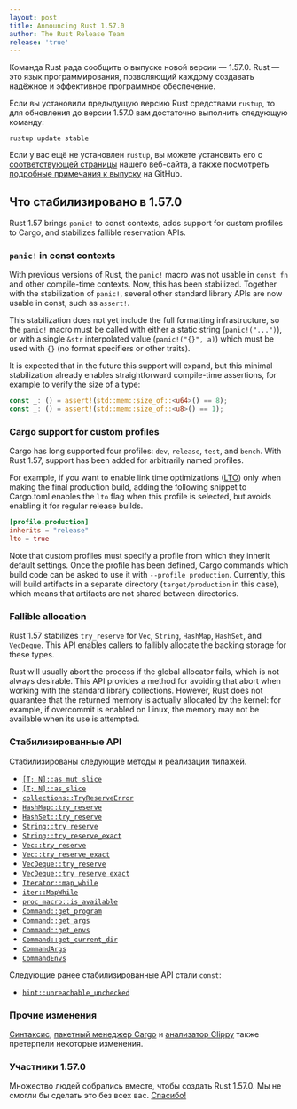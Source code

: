 ```yaml
---
layout: post
title: Announcing Rust 1.57.0
author: The Rust Release Team
release: 'true'
---
```


Команда Rust рада сообщить о выпуске новой версии — 1.57.0. Rust — это язык программирования, позволяющий каждому создавать надёжное и эффективное программное обеспечение.

Если вы установили предыдущую версию Rust средствами `rustup`, то для обновления до версии 1.57.0 вам достаточно выполнить следующую команду:

```console
rustup update stable
```

Если у вас ещё не установлен `rustup`, вы можете установить его с [соответствующей страницы](https://www.rust-lang.org/install.html) нашего веб-сайта, а также посмотреть [подробные примечания к выпуску](https://github.com/rust-lang/rust/blob/master/RELEASES.md#version-1570-2021-12-02) на GitHub.

## Что стабилизировано в 1.57.0

Rust 1.57 brings `panic!` to const contexts, adds support for custom profiles to Cargo, and stabilizes fallible reservation APIs.

### `panic!` in const contexts

With previous versions of Rust, the `panic!` macro was not usable in `const fn` and other compile-time contexts. Now, this has been stabilized. Together with the stabilization of `panic!`, several other standard library APIs are now usable in const, such as `assert!`.

This stabilization does not yet include the full formatting infrastructure, so the `panic!` macro must be called with either a static string (`panic!("...")`), or with a single `&str` interpolated value (`panic!("{}", a)`) which must be used with `{}` (no format specifiers or other traits).

It is expected that in the future this support will expand, but this minimal stabilization already enables straightforward compile-time assertions, for example to verify the size of a type:

```rust
const _: () = assert!(std::mem::size_of::<u64>() == 8);
const _: () = assert!(std::mem::size_of::<u8>() == 1);
```

### Cargo support for custom profiles

Cargo has long supported four profiles: `dev`, `release`, `test`, and `bench`. With Rust 1.57, support has been added for arbitrarily named profiles.

For example, if you want to enable link time optimizations ([LTO](https://doc.rust-lang.org/nightly/cargo/reference/profiles.html#lto)) only when making the final production build, adding the following snippet to Cargo.toml enables the `lto` flag when this profile is selected, but avoids enabling it for regular release builds.

```toml
[profile.production]
inherits = "release"
lto = true
```

Note that custom profiles must specify a profile from which they inherit default settings. Once the profile has been defined, Cargo commands which build code can be asked to use it with `--profile production`. Currently, this will build artifacts in a separate directory (`target/production` in this case), which means that artifacts are not shared between directories.

### Fallible allocation

Rust 1.57 stabilizes `try_reserve` for `Vec`, `String`, `HashMap`, `HashSet`, and `VecDeque`. This API enables callers to fallibly allocate the backing storage for these types.

Rust will usually abort the process if the global allocator fails, which is not always desirable. This API provides a method for avoiding that abort when working with the standard library collections. However, Rust does not guarantee that the returned memory is actually allocated by the kernel: for example, if overcommit is enabled on Linux, the memory may not be available when its use is attempted.

### Стабилизированные API

Стабилизированы следующие методы и реализации типажей.

- [`[T; N]::as_mut_slice`](https://doc.rust-lang.org/std/primitive.array.html#method.as_mut_slice)
- [`[T; N]::as_slice`](https://doc.rust-lang.org/std/primitive.array.html#method.as_slice)
- [`collections::TryReserveError`](https://doc.rust-lang.org/std/collections/struct.TryReserveError.html)
- [`HashMap::try_reserve`](https://doc.rust-lang.org/std/collections/hash_map/struct.HashMap.html#method.try_reserve)
- [`HashSet::try_reserve`](https://doc.rust-lang.org/std/collections/hash_set/struct.HashSet.html#method.try_reserve)
- [`String::try_reserve`](https://doc.rust-lang.org/alloc/string/struct.String.html#method.try_reserve)
- [`String::try_reserve_exact`](https://doc.rust-lang.org/alloc/string/struct.String.html#method.try_reserve_exact)
- [`Vec::try_reserve`](https://doc.rust-lang.org/std/vec/struct.Vec.html#method.try_reserve)
- [`Vec::try_reserve_exact`](https://doc.rust-lang.org/std/vec/struct.Vec.html#method.try_reserve_exact)
- [`VecDeque::try_reserve`](https://doc.rust-lang.org/std/collections/struct.VecDeque.html#method.try_reserve)
- [`VecDeque::try_reserve_exact`](https://doc.rust-lang.org/std/collections/struct.VecDeque.html#method.try_reserve_exact)
- [`Iterator::map_while`](https://doc.rust-lang.org/std/iter/trait.Iterator.html#method.map_while)
- [`iter::MapWhile`](https://doc.rust-lang.org/std/iter/struct.MapWhile.html)
- [`proc_macro::is_available`](https://doc.rust-lang.org/proc_macro/fn.is_available.html)
- [`Command::get_program`](https://doc.rust-lang.org/std/process/struct.Command.html#method.get_program)
- [`Command::get_args`](https://doc.rust-lang.org/std/process/struct.Command.html#method.get_args)
- [`Command::get_envs`](https://doc.rust-lang.org/std/process/struct.Command.html#method.get_envs)
- [`Command::get_current_dir`](https://doc.rust-lang.org/std/process/struct.Command.html#method.get_current_dir)
- [`CommandArgs`](https://doc.rust-lang.org/std/process/struct.CommandArgs.html)
- [`CommandEnvs`](https://doc.rust-lang.org/std/process/struct.CommandEnvs.html)

Следующие ранее стабилизированные API стали `const`:

- [`hint::unreachable_unchecked`](https://doc.rust-lang.org/std/hint/fn.unreachable_unchecked.html)

### Прочие изменения

[Синтаксис](https://github.com/rust-lang/rust/blob/master/RELEASES.md#version-1570-2021-12-02), [пакетный менеджер Cargo](https://github.com/rust-lang/cargo/blob/master/CHANGELOG.md#cargo-157-2021-12-02) и [анализатор Clippy](https://github.com/rust-lang/rust-clippy/blob/master/CHANGELOG.md#rust-157) также претерпели некоторые изменения.

### Участники 1.57.0

Множество людей собрались вместе, чтобы создать Rust 1.57.0. Мы не смогли бы сделать это без всех вас. [Спасибо!](https://thanks.rust-lang.org/rust/1.57.0/)
